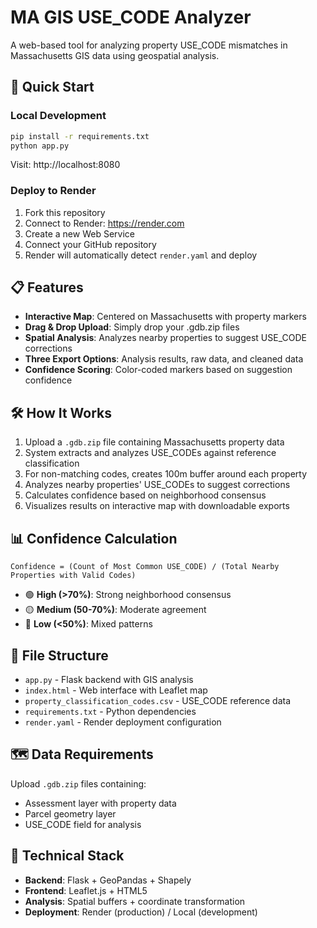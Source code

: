 # MA GIS USE_CODE Analyzer

A web-based tool for analyzing property USE_CODE mismatches in Massachusetts GIS data using geospatial analysis.

## 🚀 Quick Start

### Local Development
```bash
pip install -r requirements.txt
python app.py
```
Visit: http://localhost:8080

### Deploy to Render
1. Fork this repository
2. Connect to Render: https://render.com
3. Create a new Web Service
4. Connect your GitHub repository
5. Render will automatically detect `render.yaml` and deploy

## 📋 Features

- **Interactive Map**: Centered on Massachusetts with property markers
- **Drag & Drop Upload**: Simply drop your .gdb.zip files
- **Spatial Analysis**: Analyzes nearby properties to suggest USE_CODE corrections
- **Three Export Options**: Analysis results, raw data, and cleaned data
- **Confidence Scoring**: Color-coded markers based on suggestion confidence

## 🛠️ How It Works

1. Upload a `.gdb.zip` file containing Massachusetts property data
2. System extracts and analyzes USE_CODEs against reference classification
3. For non-matching codes, creates 100m buffer around each property
4. Analyzes nearby properties' USE_CODEs to suggest corrections
5. Calculates confidence based on neighborhood consensus
6. Visualizes results on interactive map with downloadable exports

## 📊 Confidence Calculation

```
Confidence = (Count of Most Common USE_CODE) / (Total Nearby Properties with Valid Codes)
```

- 🟢 **High (>70%)**: Strong neighborhood consensus
- 🟡 **Medium (50-70%)**: Moderate agreement
- 🔴 **Low (<50%)**: Mixed patterns

## 📁 File Structure

- `app.py` - Flask backend with GIS analysis
- `index.html` - Web interface with Leaflet map
- `property_classification_codes.csv` - USE_CODE reference data
- `requirements.txt` - Python dependencies
- `render.yaml` - Render deployment configuration

## 🗺️ Data Requirements

Upload `.gdb.zip` files containing:
- Assessment layer with property data
- Parcel geometry layer
- USE_CODE field for analysis

## 🔧 Technical Stack

- **Backend**: Flask + GeoPandas + Shapely
- **Frontend**: Leaflet.js + HTML5
- **Analysis**: Spatial buffers + coordinate transformation
- **Deployment**: Render (production) / Local (development)